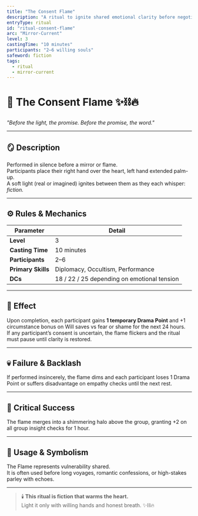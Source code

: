 ```yaml
---
title: "The Consent Flame"
description: "A ritual to ignite shared emotional clarity before negotiation or voyage."
entryType: ritual
id: "ritual-consent-flame"
arc: "Mirror-Current"
level: 3
castingTime: "10 minutes"
participants: "2–6 willing souls"
safeword: fiction
tags:
  - ritual
  - mirror-current
---
```


# 🔮 The Consent Flame ✨⛓️🔥  
*"Before the light, the promise. Before the promise, the word."*  

---

## 🪞 Description  
Performed in silence before a mirror or flame.  
Participants place their right hand over the heart, left hand extended palm-up.  
A soft light (real or imagined) ignites between them as they each whisper: *fiction.*  

---

## ⚙️ Rules & Mechanics  
| Parameter | Detail |
|------------|--------|
| **Level** | 3 |
| **Casting Time** | 10 minutes |
| **Participants** | 2–6 |
| **Primary Skills** | Diplomacy, Occultism, Performance |
| **DCs** | 18 / 22 / 25 depending on emotional tension |

---

## 💫 Effect  
Upon completion, each participant gains **1 temporary Drama Point** and +1 circumstance bonus on Will saves vs fear or shame for the next 24 hours.  
If any participant’s consent is uncertain, the flame flickers and the ritual must pause until clarity is restored.  

---

## 💀 Failure & Backlash  
If performed insincerely, the flame dims and each participant loses 1 Drama Point or suffers disadvantage on empathy checks until the next rest.  

---

## 🌈 Critical Success  
The flame merges into a shimmering halo above the group, granting +2 on all group insight checks for 1 hour.  

---

## 🧩 Usage & Symbolism  
The Flame represents vulnerability shared.  
It is often used before long voyages, romantic confessions, or high-stakes parley with echoes.  

---

> 🕯️ **This ritual is fiction that warms the heart.**  
> Light it only with willing hands and honest breath. ✨⛓️🔥